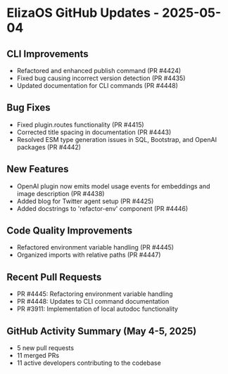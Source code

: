 # ElizaOS GitHub Updates - 2025-05-04

## CLI Improvements
- Refactored and enhanced publish command (PR #4424)
- Fixed bug causing incorrect version detection (PR #4435)
- Updated documentation for CLI commands (PR #4448)

## Bug Fixes
- Fixed plugin.routes functionality (PR #4415)
- Corrected title spacing in documentation (PR #4443)
- Resolved ESM type generation issues in SQL, Bootstrap, and OpenAI packages (PR #4442)

## New Features
- OpenAI plugin now emits model usage events for embeddings and image description (PR #4438)
- Added blog for Twitter agent setup (PR #4425)
- Added docstrings to 'refactor-env' component (PR #4446)

## Code Quality Improvements
- Refactored environment variable handling (PR #4445)
- Organized imports with relative paths (PR #4447)

## Recent Pull Requests
- PR #4445: Refactoring environment variable handling
- PR #4448: Updates to CLI command documentation
- PR #3911: Implementation of local autodoc functionality

## GitHub Activity Summary (May 4-5, 2025)
- 5 new pull requests
- 11 merged PRs
- 11 active developers contributing to the codebase